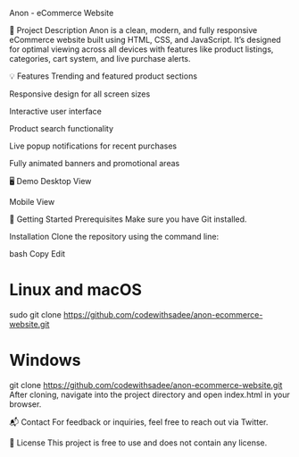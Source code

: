 Anon - eCommerce Website




📌 Project Description
Anon is a clean, modern, and fully responsive eCommerce website built using HTML, CSS, and JavaScript. It’s designed for optimal viewing across all devices with features like product listings, categories, cart system, and live purchase alerts.

💡 Features
Trending and featured product sections

Responsive design for all screen sizes

Interactive user interface

Product search functionality

Live popup notifications for recent purchases

Fully animated banners and promotional areas

🖥 Demo
Desktop View


Mobile View


🚀 Getting Started
Prerequisites
Make sure you have Git installed.

Installation
Clone the repository using the command line:

bash
Copy
Edit
# Linux and macOS
sudo git clone https://github.com/codewithsadee/anon-ecommerce-website.git

# Windows
git clone https://github.com/codewithsadee/anon-ecommerce-website.git
After cloning, navigate into the project directory and open index.html in your browser.

📬 Contact
For feedback or inquiries, feel free to reach out via Twitter.

🧾 License
This project is free to use and does not contain any license.
